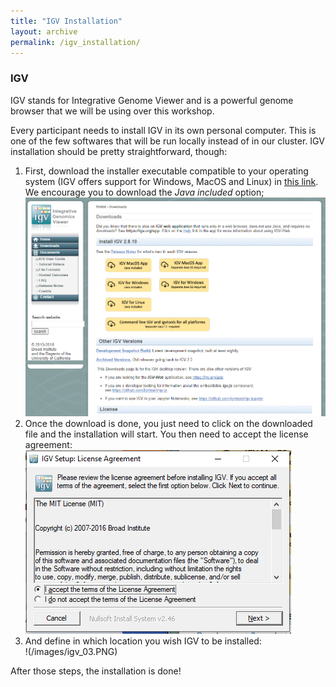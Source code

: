 ```yaml
---
title: "IGV Installation"
layout: archive
permalink: /igv_installation/
---  
```


### IGV 

IGV stands for Integrative Genome Viewer and is a powerful genome browser that we will be using over this workshop. 

Every participant needs to install IGV in its own personal computer. This is one of the few softwares that will be run locally instead of in our cluster. IGV installation should be pretty straightforward, though:  

1. First, download the installer executable compatible to your operating system (IGV offers support for Windows, MacOS and Linux) in [this link](https://software.broadinstitute.org/software/igv/download). We encourage you to download the *Java included* option;  
    ![](/images/igv_01.PNG)
2. Once the download is done, you just need to click on the downloaded file and the installation will start. You then need to accept the license agreement:  
    ![](/images/igv_02.PNG)  
3. And define in which location you wish IGV to be installed:  
    !(/images/igv_03.PNG) 
    
After those steps, the installation is done!      
